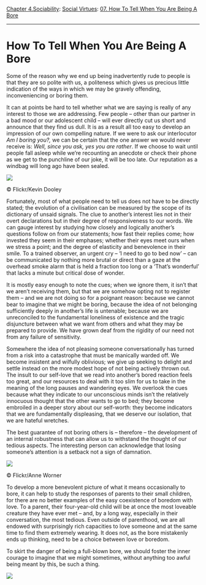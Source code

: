 [Chapter 4.Sociability](https://www.theschooloflife.com/thebookoflife/category/sociability/): [Social Virtues](https://www.theschooloflife.com/thebookoflife/category/sociability/social-virtues/): [07. How To Tell When You Are Being A Bore](https://www.theschooloflife.com/thebookoflife/how-to-tell-when-you-are-being-a-bore/)

* * *

# How To Tell When You Are Being A Bore

Some of the reason why we end up being inadvertently rude to people is that they are so polite with us, a politeness which gives us precious little indication of the ways in which we may be gravely offending, inconveniencing or boring them.

It can at points be hard to tell whether what we are saying is really of any interest to those we are addressing. Few people – other than our partner in a bad mood or our adolescent child – will ever directly cut us short and announce that they find us dull. It is as a result all too easy to develop an impression of our own compelling nature. If we were to ask our interlocutor _Am I boring you?,_ we can be certain that the one answer we would never receive is: _Well, since you ask, yes you are rather_. If we choose to wait until people fall asleep while we’re recounting an anecdote or check their phone as we get to the punchline of our joke, it will be too late. Our reputation as a windbag will long ago have been sealed.

 ![](https://www.theschooloflife.com/thebookoflife/wp-content/uploads/2018/09/36130298732_1f8b6a8662_z-2.jpg)

© Flickr/Kevin Dooley

Fortunately, most of what people need to tell us does not have to be directly stated; the evolution of a civilisation can be measured by the scope of its dictionary of unsaid signals. The clue to another’s interest lies not in their overt declarations but in their degree of responsiveness to our words. We can gauge interest by studying how closely and logically another’s questions follow on from our statements; how fast their replies come; how invested they seem in their emphases; whether their eyes meet ours when we stress a point; and the degree of elasticity and benevolence in their smile. To a trained observer, an urgent cry – ‘I need to go to bed now’ – can be communicated by nothing more brutal or direct than a gaze at the overhead smoke alarm that is held a fraction too long or a ‘That’s wonderful’ that lacks a minute but critical dose of wonder.

It is mostly easy enough to note the cues; when we ignore them, it isn’t that we aren’t receiving them, but that we are somehow opting not to register them – and we are not doing so for a poignant reason: because we cannot bear to imagine that we might be boring, because the idea of not belonging sufficiently deeply in another’s life is untenable; because we are unreconciled to the fundamental loneliness of existence and the tragic disjuncture between what we want from others and what they may be prepared to provide. We have grown deaf from the rigidity of our need not from any failure of sensitivity.

Somewhere the idea of not pleasing someone conversationally has turned from a risk into a catastrophe that must be manically warded off. We become insistent and wilfully oblivious; we give up seeking to delight and settle instead on the more modest hope of not being actively thrown out. The insult to our self-love that we read into another’s bored reaction feels too great, and our resources to deal with it too slim for us to take in the meaning of the long pauses and wandering eyes. We overlook the cues because what they indicate to our unconscious minds isn’t the relatively innocuous thought that the other wants to go to bed; they become embroiled in a deeper story about our self-worth: they become indicators that we are fundamentally displeasing, that we deserve our isolation, that we are hateful wretches.

The best guarantee of not boring others is – therefore – the development of an internal robustness that can allow us to withstand the thought of our tedious aspects. The interesting person can acknowledge that losing someone’s attention is a setback not a sign of damnation.

 ![](https://www.theschooloflife.com/thebookoflife/wp-content/uploads/2018/09/28769089737_b4545191fd_z.jpg)

© Flickr/Anne Worner

To develop a more benevolent picture of what it means occasionally to bore, it can help to study the responses of parents to their small children, for there are no better examples of the easy coexistence of boredom with love. To a parent, their four-year-old child will be at once the most loveable creature they have ever met – and, by a long way, especially in their conversation, the most tedious. Even outside of parenthood, we are all endowed with surprisingly rich capacities to love someone and at the same time to find them extremely wearing. It does not, as the bore mistakenly ends up thinking, need to be a choice between love or boredom.

To skirt the danger of being a full-blown bore, we should foster the inner courage to imagine that we might sometimes, without anything too awful being meant by this, be such a thing.

[![](https://img.youtube.com/vi/EGOgNthAO6g/0.jpg)](https://www.youtube.com/embed/EGOgNthAO6g '')
